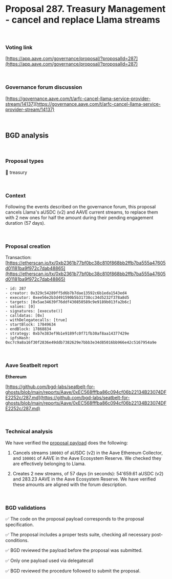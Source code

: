 # Proposal 287. Treasury Management - cancel and replace Llama streams

<br>

### Voting link

[https://app.aave.com/governance/proposal/?proposalId=287](https://app.aave.com/governance/proposal/?proposalId=287)

<br>

### Governance forum discussion

[https://governance.aave.com/t/arfc-cancel-llama-service-provider-stream/14137](https://governance.aave.com/t/arfc-cancel-llama-service-provider-stream/14137)

<br>

## BGD analysis

<br>

### Proposal types

:bank: treasury

<br>

### Context

Following the events described on the governance forum, this proposal cancels Llama's aUSDC (v2) and AAVE current streams, to replace them with 2 new ones for half the amount during their pending engagement duration (57 days).


<br>

### Proposal creation

Transaction: [https://etherscan.io/tx/0xb2361b77bf0bc38c810f868bb2ffb7ba555a47605d01181ba9f972c7dab48865](https://etherscan.io/tx/0xb2361b77bf0bc38c810f868bb2ffb7ba555a47605d01181ba9f972c7dab48865)

```
- id: 287
- creator: 0x329c54289ff5d6b7b7dae13592c6b1eda1543ed4
- executor: 0xee56e2b3d491590b5b31738cc34d5232f378a8d5
- targets: [0x5ae34639f76ddf430850589c9e9189b013fa2b6c]
- values: [0]
- signatures: [execute()]
- calldatas: [0x]
- withDelegatecalls: [true]
- startBlock: 17849634
- endBlock: 17868834
- strategy: 0xb7e383ef9b1e9189fc0f71fb30af8aa14377429e
- ipfsHash: 0xc7c9a8a16f30f2836e49ddb7382629e7bbb3e34d85016bb966e42c5167954a9e
```

<br>

### Aave Seatbelt report

**Ethereum**

[https://github.com/bgd-labs/seatbelt-for-ghosts/blob/main/reports/Aave/0xEC568fffba86c094cf06b22134B23074DFE2252c/287.md](https://github.com/bgd-labs/seatbelt-for-ghosts/blob/main/reports/Aave/0xEC568fffba86c094cf06b22134B23074DFE2252c/287.md)


<br>

### Technical analysis

We have verified the [proposal payload](https://etherscan.io/address/0x5ae34639f76ddf430850589c9e9189b013fa2b6c#code) does the following:

1. Cancels streams `100003` of aUSDC (v2) in the Aave Ethereum Collector, and `100001` of AAVE in the Aave Ecosystem Reserve. We checked they are effectively belonging to Llama.

2. Creates 2 new streams, of 57 days (in seconds): 54'659.61 aUSDC (v2)  and 283.23 AAVE in the Aave Ecosystem Reserve.
We have verified these amounts are aligned with the forum description.

<br>

### BGD validations

:white_check_mark: The code on the proposal payload corresponds to the proposal specification.

:white_check_mark: The proposal includes a proper tests suite, checking all necessary post-conditions.

:white_check_mark: BGD reviewed the payload before the proposal was submitted.

:white_check_mark: Only one payload used via delegatecall

:white_check_mark: BGD reviewed the procedure followed to submit the proposal.
